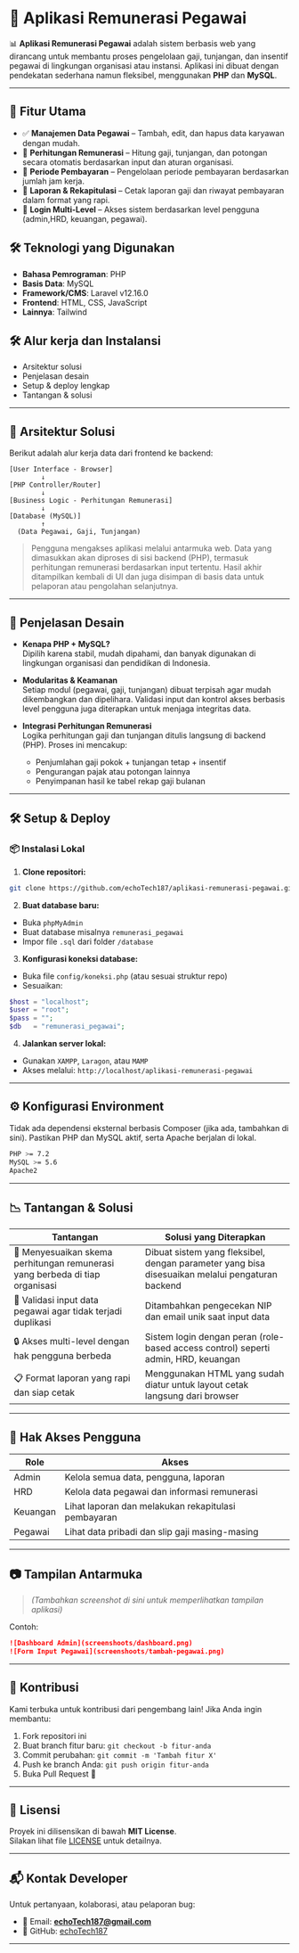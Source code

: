 

# 💼 Aplikasi Remunerasi Pegawai

📊 **Aplikasi Remunerasi Pegawai** adalah sistem berbasis web yang dirancang untuk membantu proses pengelolaan gaji, tunjangan, dan insentif pegawai di lingkungan organisasi atau instansi. Aplikasi ini dibuat dengan pendekatan sederhana namun fleksibel, menggunakan **PHP** dan **MySQL**.

---


## 🚀 Fitur Utama

- ✅ **Manajemen Data Pegawai** – Tambah, edit, dan hapus data karyawan dengan mudah.
- 💸 **Perhitungan Remunerasi** – Hitung gaji, tunjangan, dan potongan secara otomatis berdasarkan input dan aturan organisasi.
- 📆 **Periode Pembayaran** – Pengelolaan periode pembayaran berdasarkan jumlah jam kerja.
- 📄 **Laporan & Rekapitulasi** – Cetak laporan gaji dan riwayat pembayaran dalam format yang rapi.
- 🔐 **Login Multi-Level** – Akses sistem berdasarkan level pengguna (admin,HRD, keuangan, pegawai).

## 🛠️ Teknologi yang Digunakan

- **Bahasa Pemrograman**: PHP
- **Basis Data**: MySQL
- **Framework/CMS**: Laravel v12.16.0
- **Frontend**: HTML, CSS, JavaScript
- **Lainnya**: Tailwind

## 🛠️ Alur kerja dan Instalansi 
- Arsitektur solusi 
- Penjelasan desain
- Setup & deploy lengkap
- Tantangan & solusi

---



## 🧠 Arsitektur Solusi

Berikut adalah alur kerja data dari frontend ke backend:

```
[User Interface - Browser]
        ↓
[PHP Controller/Router]
        ↓
[Business Logic - Perhitungan Remunerasi]
        ↓
[Database (MySQL)]
        ↑
  (Data Pegawai, Gaji, Tunjangan)
```

> Pengguna mengakses aplikasi melalui antarmuka web. Data yang dimasukkan akan diproses di sisi backend (PHP), termasuk perhitungan remunerasi berdasarkan input tertentu. Hasil akhir ditampilkan kembali di UI dan juga disimpan di basis data untuk pelaporan atau pengolahan selanjutnya.

---

## 🎨 Penjelasan Desain

- **Kenapa PHP + MySQL?**  
  Dipilih karena stabil, mudah dipahami, dan banyak digunakan di lingkungan organisasi dan pendidikan di Indonesia.

- **Modularitas & Keamanan**  
  Setiap modul (pegawai, gaji, tunjangan) dibuat terpisah agar mudah dikembangkan dan dipelihara. Validasi input dan kontrol akses berbasis level pengguna juga diterapkan untuk menjaga integritas data.

- **Integrasi Perhitungan Remunerasi**  
  Logika perhitungan gaji dan tunjangan ditulis langsung di backend (PHP). Proses ini mencakup:
  - Penjumlahan gaji pokok + tunjangan tetap + insentif
  - Pengurangan pajak atau potongan lainnya
  - Penyimpanan hasil ke tabel rekap gaji bulanan

---

## 🛠️ Setup & Deploy

### 📦 Instalasi Lokal

1. **Clone repositori:**

```bash
git clone https://github.com/echoTech187/aplikasi-remunerasi-pegawai.git
```

2. **Buat database baru:**

- Buka `phpMyAdmin`
- Buat database misalnya `remunerasi_pegawai`
- Impor file `.sql` dari folder `/database`

3. **Konfigurasi koneksi database:**

- Buka file `config/koneksi.php` (atau sesuai struktur repo)
- Sesuaikan:

```php
$host = "localhost";
$user = "root";
$pass = "";
$db   = "remunerasi_pegawai";
```

4. **Jalankan server lokal:**

- Gunakan `XAMPP`, `Laragon`, atau `MAMP`
- Akses melalui: `http://localhost/aplikasi-remunerasi-pegawai`

---

## ⚙️ Konfigurasi Environment

Tidak ada dependensi eksternal berbasis Composer (jika ada, tambahkan di sini). Pastikan PHP dan MySQL aktif, serta Apache berjalan di lokal.

```bash
PHP >= 7.2
MySQL >= 5.6
Apache2
```

---

## 📉 Tantangan & Solusi

| Tantangan | Solusi yang Diterapkan |
|----------|--------------------------|
| 🔄 Menyesuaikan skema perhitungan remunerasi yang berbeda di tiap organisasi | Dibuat sistem yang fleksibel, dengan parameter yang bisa disesuaikan melalui pengaturan backend |
| 🧩 Validasi input data pegawai agar tidak terjadi duplikasi | Ditambahkan pengecekan NIP dan email unik saat input data |
| 🔒 Akses multi-level dengan hak pengguna berbeda | Sistem login dengan peran (role-based access control) seperti admin, HRD, keuangan |
| 📋 Format laporan yang rapi dan siap cetak | Menggunakan HTML yang sudah diatur untuk layout cetak langsung dari browser |

---

## 👥 Hak Akses Pengguna

| Role     | Akses                                                                 |
|----------|-----------------------------------------------------------------------|
| Admin    | Kelola semua data, pengguna, laporan                                 |
| HRD      | Kelola data pegawai dan informasi remunerasi                         |
| Keuangan | Lihat laporan dan melakukan rekapitulasi pembayaran                  |
| Pegawai  | Lihat data pribadi dan slip gaji masing-masing                       |

---

## 📷 Tampilan Antarmuka

> *(Tambahkan screenshot di sini untuk memperlihatkan tampilan aplikasi)*

Contoh:

```markdown
![Dashboard Admin](screenshoots/dashboard.png)
![Form Input Pegawai](screenshoots/tambah-pegawai.png)
```

---

## 🤝 Kontribusi

Kami terbuka untuk kontribusi dari pengembang lain! Jika Anda ingin membantu:

1. Fork repositori ini
2. Buat branch fitur baru: `git checkout -b fitur-anda`
3. Commit perubahan: `git commit -m 'Tambah fitur X'`
4. Push ke branch Anda: `git push origin fitur-anda`
5. Buka Pull Request 🚀

---

## 📄 Lisensi

Proyek ini dilisensikan di bawah **MIT License**.  
Silakan lihat file [LICENSE](LICENSE) untuk detailnya.

---

## 📬 Kontak Developer

Untuk pertanyaan, kolaborasi, atau pelaporan bug:

- 📧 Email: **echoTech187@gmail.com**
- 🔗 GitHub: [echoTech187](https://github.com/echoTech187)

---
